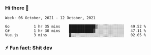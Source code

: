 ### Hi there 👋
<!--START_SECTION:waka-->
```text
Week: 06 October, 2021 - 12 October, 2021

Go           1 hr 35 mins    ████████████▒░░░░░░░░░░░░   49.52 % 
C#           1 hr 30 mins    ███████████▓░░░░░░░░░░░░░   47.11 % 
Vue.js       3 mins          ▓░░░░░░░░░░░░░░░░░░░░░░░░   02.05 % 
```
<!--END_SECTION:waka-->
<!--
**TG4LAaron/TG4LAaron** is a ✨ _special_ ✨ repository because its `README.md` (this file) appears on your GitHub profile.

Here are some ideas to get you started:

- 🔭 I’m currently working on ...
- 🌱 I’m currently learning ...
- 👯 I’m looking to collaborate on ...
- 🤔 I’m looking for help with ...
- 💬 Ask me about ...
- 📫 How to reach me: ...
- 😄 Pronouns: ...
- ⚡ Fun fact: ...
-->
### ⚡ Fun fact: Shit dev
